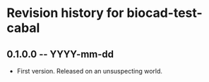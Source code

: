# Revision history for biocad-test-cabal

## 0.1.0.0 -- YYYY-mm-dd

* First version. Released on an unsuspecting world.
